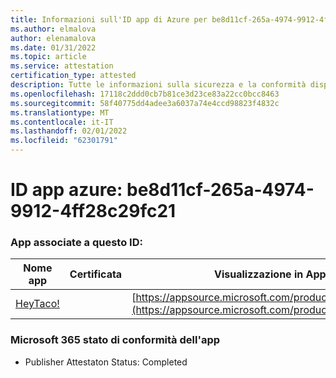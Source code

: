 ```yaml
---
title: Informazioni sull'ID app di Azure per be8d11cf-265a-4974-9912-4ff28c29fc21
ms.author: elmalova
author: elenamalova
ms.date: 01/31/2022
ms.topic: article
ms.service: attestation
certification_type: attested
description: Tutte le informazioni sulla sicurezza e la conformità disponibili per be8d11cf-265a-4974-9912-4ff28c29fc21.
ms.openlocfilehash: 17118c2ddd0cb7b81ce3d23ce83a22cc0bcc8463
ms.sourcegitcommit: 58f40775dd4adee3a6037a74e4ccd98823f4832c
ms.translationtype: MT
ms.contentlocale: it-IT
ms.lasthandoff: 02/01/2022
ms.locfileid: "62301791"
---
```

# <a name="azure-app-id-be8d11cf-265a-4974-9912-4ff28c29fc21"></a>ID app azure: be8d11cf-265a-4974-9912-4ff28c29fc21


### <a name="apps-associated-with-this-id"></a>App associate a questo ID:
| **Nome app** | **Certificata** | **Visualizzazione in AppSource** |
|--------------|---------------|-----------------------|
| [HeyTaco!](https://docs.microsoft.com/microsoft-365-app-certification/forward/WA200001346) |  | [https://appsource.microsoft.com/product/office/WA200001346](https://appsource.microsoft.com/product/office/WA200001346) |

### <a name="microsoft-365-app-compliance-status"></a>Microsoft 365 stato di conformità dell'app
- Publisher Attestaton Status: Completed
